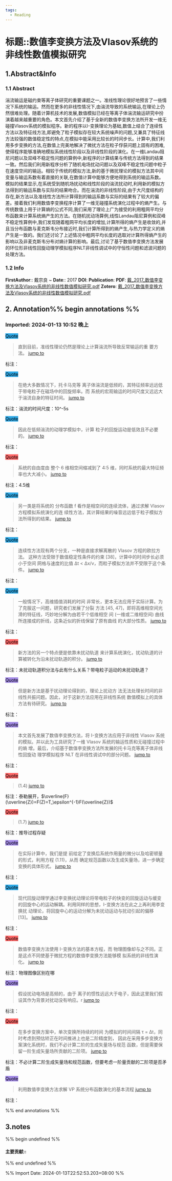 ```yaml
---
tags:
  - Reading
---
```

# 标题::数值李变换方法及Vlasov系统的非线性数值模拟研究

## 1.Abstract&Info
### 1.1 Abstract
湍流输运是磁约束等离子体研究的重要课题之一。准线性理论很好地预言了一些情况下系统的输运。然而在更多的非线性情况下,由湍流导致的系统输运,在理论上仍然很难处理。随着计算机技术的发展,数值模拟已经在等离子体湍流输运研究中扮演着越来越重要的角色。本文首先介绍了基于全新的数值李变换方法所开发一维无碰撞Vlasov系统的模拟程序。新的程序以I-变换理论为基础,数值上结合了连续性方法以及特征线方法,即避免了粒子模拟存在较大系统噪声的问题,又兼具了特征线方法较强的数值稳定性的特点,在模拟中能采用比较长的时间步长。计算中,我们利用多步变换的方法,在数值上完美地解决了微扰方法在粒子俘获问题上固有的困难,使得程序能够准确地模拟系统线性阶段以及非线性阶段的演化。在一维Landau阻尼问题以及双峰不稳定性问题的算例中,新程序的计算结果与传统方法得到的结果一致。然后我们利用新程序分析了随机电场扰动问题以及双峰不稳定性问题中粒子在速度空间的输运。相较于传统的模拟方法,新的基于微扰理论的模拟方法其中间变量与输运系数有着直接的关联,在数值计算中能够方便地得到系统的输运系数。模拟的结果显示,在系统受到随机场扰动和线性阶段的湍流扰动时,利用新的模拟方法得到的输运系数与实际的结果吻合。而在湍流的非线性阶段,由于大尺度结构的存在,新方法以及准线性方法所计算得到的输运系数与实际的结果有了较大的偏差。接着我们利用数值李变换程序计算了一维无碰撞系统演化过程中的熵产生。与传统数值上用于计算熵的公式不同,我们采用了理论上广为接受的利用粗网平均分布函数来计算系统熵产生的方法。在随机扰动场算例,线性Landau阻尼算例和双峰不稳定性算例中,我们发现随着粗网平均长度的增加,计算所得的熵产生是收敛的,并且当分布函数与麦克斯韦分布接近时,我们计算所得到的熵产生,与热力学定义的熵产生是一致的。我们还讨论了上述情况中粗网平均长度的选取对计算所得熵产生的影响以及非麦克斯韦分布对熵计算的影响。最后,讨论了基于数值李变换方法发展的环位形非线性回旋动理学模拟程序NLT非线性调试中的守恒性问题和滤波问题的处理方法。

### 1.2 Info
**FirstAuthor**:: 戴宗良 
~
**Date**:: 2017
**DOI**: 
**Publication**: 
**PDF**: [戴_2017_数值李变换方法及Vlasov系统的非线性数值模拟研究.pdf](file://C:\Users\lyx\Zotero\storage\UT92D6QT\戴_2017_数值李变换方法及Vlasov系统的非线性数值模拟研究.pdf)
**Zotero**: [戴_2017_数值李变换方法及Vlasov系统的非线性数值模拟研究.pdf](zotero://select/library/items/UT92D6QT)


## 2. Annotation%% begin annotations %%


### Imported: 2024-01-13 10:52 晚上


<mark style="background-color: #2ea8e5">Quote</mark>
>直到目前，准线性理论仍然是理论上计算湍流所导致反常输运的重 要方法。 [jump to](zotero://open-pdf/library/items/UT92D6QT?page=17&annotation=F937N59E)

标注：

<mark style="background-color: #2ea8e5">Quote</mark>
>在绝大多数情况下，托卡马克等 离子体湍流是低频的，其特征频率远远低于带电粒子在磁场中的回旋频率。而 系统的宏观输运的时间尺度又远远大于湍流自身的特征时间。 [jump to](zotero://open-pdf/library/items/UT92D6QT?page=17&annotation=ZZUMD5DP)

标注：湍流的时间尺度：10^-5s

<mark style="background-color: #2ea8e5">Quote</mark>
>因此在低频湍流的动理学模拟中，计算 粒子的回旋运动是低效且不必要的。 [jump to](zotero://open-pdf/library/items/UT92D6QT?page=17&annotation=8FX9NWDR)

标注：

<mark style="background-color: #ff6666">Quote</mark>
>系统的自由度由 整个 6 维相空间缩减到了 4:5 维，同时系统的最大特征频率也大大减小。 [jump to](zotero://open-pdf/library/items/UT92D6QT?page=17&annotation=Z2PGYYI9)

标注：4.5维

<mark style="background-color: #2ea8e5">Quote</mark>
>另一类是将系统的 分布函数 f 看作是相空间的连续流体，通过求解 Vlasov 方程模拟系统演化的连 续性方法，其计算结果的噪音远远低于粒子模拟方法所得到的结果。 [jump to](zotero://open-pdf/library/items/UT92D6QT?page=18&annotation=Z396IK8K)

标注：

<mark style="background-color: #2ea8e5">Quote</mark>
>连续性方法现有两个分支，一种是直接求解离散的 Vlasov 方程的欧拉方法。 这种方法受限于数值稳定性条件的约束 [38]，计算中的时间步长必须小于空间 网格与速度的比值 ∆t < ∆x/v，而粒子模拟方法并不受限于这个条件。 [jump to](zotero://open-pdf/library/items/UT92D6QT?page=18&annotation=DHN6E5F5)

标注：

<mark style="background-color: #2ea8e5">Quote</mark>
>一般情况下，高维插值消耗的时间 非常长，更本无法应用于实际计算。为了克服这一问题，研究者们发展了分裂 方法 [45, 47]，即将高维相空间光滑的特征线，巧妙地分解为由若干个低维相空 间 (一维或二维相空间) 曲线所连接成的折线，这条近似的折线保留了原有曲线 的大部分性质。 [jump to](zotero://open-pdf/library/items/UT92D6QT?page=18&annotation=Z5VUFKB3)

标注：

<mark style="background-color: #ff6666">Quote</mark>
>新方法的另一个特点便是依靠未扰动轨道 来计算系统演化，扰动轨道的计算被转化为沿未扰动轨道的积分。 [jump to](zotero://open-pdf/library/items/UT92D6QT?page=18&annotation=PZE2AI87)

标注：未扰动轨道积分法与此有什么关系？带电粒子运动的未扰动轨道？

<mark style="background-color: #a28ae5">Quote</mark>
>但是新方法是基于扰动理论得到的，理论上扰动方 法无法处理长时间的非线性共振问题。因此，对于这新方法应用在非线性系统 数值模拟上的具体方法有待研究。 [jump to](zotero://open-pdf/library/items/UT92D6QT?page=18&annotation=7RZXLLD2)

标注：

<mark style="background-color: #a28ae5">Quote</mark>
>本文首先发展了数值李变换方法，将 I-变换方法应用于非线性 Vlasov 系统 的模拟。并以此为工具研究了一维 Vlasov 系统的输运性质和无碰撞过程中的熵 增。最后，介绍基于数值李变换方法所发展的托卡马克等离子体非线性回旋动 理学模拟程序 NLT 在非线性调试中的部分问题。 [jump to](zotero://open-pdf/library/items/UT92D6QT?page=19&annotation=4TURLGWW)

标注：

<mark style="background-color: #ff6666">Quote</mark>
>(1.4) [jump to](zotero://open-pdf/library/items/UT92D6QT?page=20&annotation=P43JX2NC)

标注：泰勒展开，$\overline{F}(\overline{Z})=F(Z)=T_\epsilon^{-1}F(\overline{Z})$

<mark style="background-color: #ff6666">Quote</mark>
>(1.7) [jump to](zotero://open-pdf/library/items/UT92D6QT?page=20&annotation=MFU5M2LL)

标注：推导过程存疑

<mark style="background-color: #a28ae5">Quote</mark>
>在实际计算中，我们是提 前给定了变换后系统作用量的微分以及哈密顿量的形式，利用方程 (1.11)，从而 确定规范函数以及生成矢量场，进一步确定变换的具体形式。 [jump to](zotero://open-pdf/library/items/UT92D6QT?page=21&annotation=8R8H3FJB)

标注：

<mark style="background-color: #2ea8e5">Quote</mark>
>现代回旋动理学通过李变换扰动理论将带电粒子的快变的回旋运动与缓变 的回旋中心的运动解耦。利用同样的思想，I-变换方法在此之上再利用李变换扰 动理论，将回旋中心的运动分解为未扰动运动与扰动引起的偏移 [13]。 [jump to](zotero://open-pdf/library/items/UT92D6QT?page=22&annotation=IPQFA68H)

标注：

<mark style="background-color: #ff6666">Quote</mark>
>数值李变换方法使用 I-变换方法的基本方程，而 物理图像却与之不同。正是这点不同使基于微扰方程的数值李变换方法能够模 拟系统的非线性演化。 [jump to](zotero://open-pdf/library/items/UT92D6QT?page=25&annotation=PRDLIQE5)

标注：物理图像区别在哪

<mark style="background-color: #a28ae5">Quote</mark>
>假设扰动电场是高频的，由于 离子的惯性远远大于电子，因此这里我们假设其作为背景对扰动没有响应。r [jump to](zotero://open-pdf/library/items/UT92D6QT?page=25&annotation=Y7TD2GBC)

标注：

<mark style="background-color: #ff6666">Quote</mark>
>在多步变换方案中，单次变换所持续的时间 为模拟的时间间隔 τ = ∆t，同时考虑到预估矫正在时间推进上也是二阶精度到， 因此在采用多步变换方案演化系统时，我们不必计算二阶的生成矢量场与规范 函数，但是需要保留一阶生成矢量场所贡献的二阶项。 [jump to](zotero://open-pdf/library/items/UT92D6QT?page=29&annotation=N8VFN4I6)

标注：不必计算二阶生成矢量场和规范函数，但要考虑一阶量贡献的二阶项是否矛盾

<mark style="background-color: #a28ae5">Quote</mark>
>利用数值李变换方法求解 VP 系统分布函数演化的基本流程 [jump to](zotero://open-pdf/library/items/UT92D6QT?page=30&annotation=6HE4BDJY)

标注：



%% end annotations %%

## 3.notes
%% begin undefined %%
#### 主要贡献::



%% end undefined %%

%% Import Date: 2024-01-13T22:52:53.203+08:00 %%
